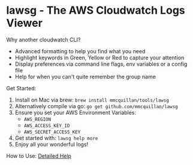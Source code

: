 # lawsg - The AWS Cloudwatch Logs Viewer

Why another cloudwatch CLI?
- Advanced formatting to help you find what you need
- Highlight keywords in Green, Yellow or Red to capture your attention
- Display preferences via command line flags, env variables or a config file
- Help for when you can't quite remember the group name


Get Started:
1. Install on Mac via brew: `brew install mmcquillan/tools/lawsg`
2. Alternatively compile via go: `go get github.com/mmcquillan/lawsg`
3. Ensure you set your AWS Environment Variables:
    - `AWS_REGION`
    - `AWS_ACCESS_KEY_ID`
    - `AWS_SECRET_ACCESS_KEY`
4. Get started with: `lawsg help more`
5. Enjoy all your wonderful logs!


How to Use:
[Detailed Help](HELP.md)

